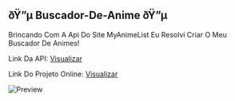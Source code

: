 ## ðŸ”µ Buscador-De-Anime ðŸ”µ
Brincando Com A Api Do Site MyAnimeList Eu Resolvi Criar O Meu Buscador De Animes!

Link Da API: [Visualizar](https://jikan.moe/)

Link Do Projeto Online: [Visualizar](https://LucasssMODS.github.io/Buscador-De-Animes/)

![Preview](https://github.com/LucasssMODS/Buscador-De-Animes/preview.png)

